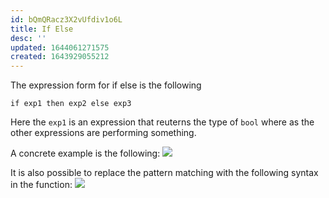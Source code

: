 ```yaml
---
id: bQmQRacz3X2vUfdiv1o6L
title: If Else
desc: ''
updated: 1644061271575
created: 1643929055212
---
```

The expression form for if else is the following 
```F#
if exp1 then exp2 else exp3
```
Here the `exp1` is an expression that reuterns the type of `bool` where as the other expressions are performing something.

A concrete example is the following:
![](/assets/images/2022-02-05-12-37-07.png)

It is also possible to replace the pattern matching with the following syntax in the function:
![](/assets/images/2022-02-05-12-38-17.png)
